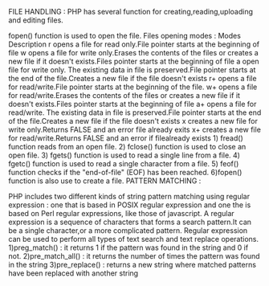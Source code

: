 FILE HANDLING : PHP has several function for creating,reading,uploading and editing files.

fopen() function is used to open the file.
Files opening modes : Modes Description r opens a file for read only.File pointer starts at the beginning of file w opens a file for write only.Erases the contents of the files or creates a new file if it doesn't exists.Files pointer starts at the beginning of file a open file for write only. The existing data in file is preserved.File pointer starts at the end of the file.Creates a new file if the file doesn't exists r+ opens a file for read/write.File pointer starts at the beginning of the file. w+ opens a file for read/write.Erases the contents of the files or creates a new file if it doesn't exists.Files pointer starts at the beginning of file a+ opens a file for read/write. The existing data in file is preserved.File pointer starts at the end of the file.Creates a new file if the file doesn't exists x creates a new file for write only.Returns FALSE and an error file already exits x+ creates a new file for read/write.Returns FALSE and an error if filealready exists
     1) fread() function reads from an open file.
     2) fclose() function is used to close an open file.
     3) fgets() function is used to read a single line from a file.
     4) fgetc() function is used to read a single character from a file.
     5) feof() function checks if the "end-of-file" (EOF) has been reached.
      6)fopen() function is also use to create a file.
PATTERN MATCHING :

PHP includes two different kinds of string pattern matching using regular expression : one that is based in POSIX regular expression and one the is based on Perl regular expressions, like those of javascript.
A regular expression is a sequence of characters that forms a search pattern.It can be a single character,or a more complicated pattern.
Regular expression can be used to perform all types of text search and text replace operations.
1)preg_match() : it returns 1 if the pattern was found in the string and 0 if not.
2)pre_match_all() : it returns the number of times the pattern was found in the string
3)pre_replace() : returns a new string where matched patterns have been replaced with another string